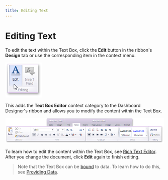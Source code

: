 ```yaml
---
title: Editing Text
---
```

# Editing Text
To edit the text within the Text Box, click the **Edit** button in the ribbon's **Design** tab or use the corresponding item in the context menu.

![Text_EditText](../../../../images/Img20224.png)

This adds the **Text Box Editor** context category to the Dashboard Designer's ribbon and allows you to modify the content within the Text Box.

![TextBoxEditorContextCategory](../../../../images/Img123328.png)

To learn how to edit the content within the Text Box, see [Rich Text Editor](../../../../../interface-elements-for-desktop/articles/rich-text-editor.md). After you change the document, click **Edit** again to finish editing.

> Note that the Text Box can be [bound](../../../../../dashboard-for-desktop/articles/dashboard-designer/binding-dashboard-items-to-data.md) to data. To learn how to do this, see [Providing Data](../../../../../dashboard-for-desktop/articles/dashboard-designer/designing-dashboard-items/text-box/providing-data.md).